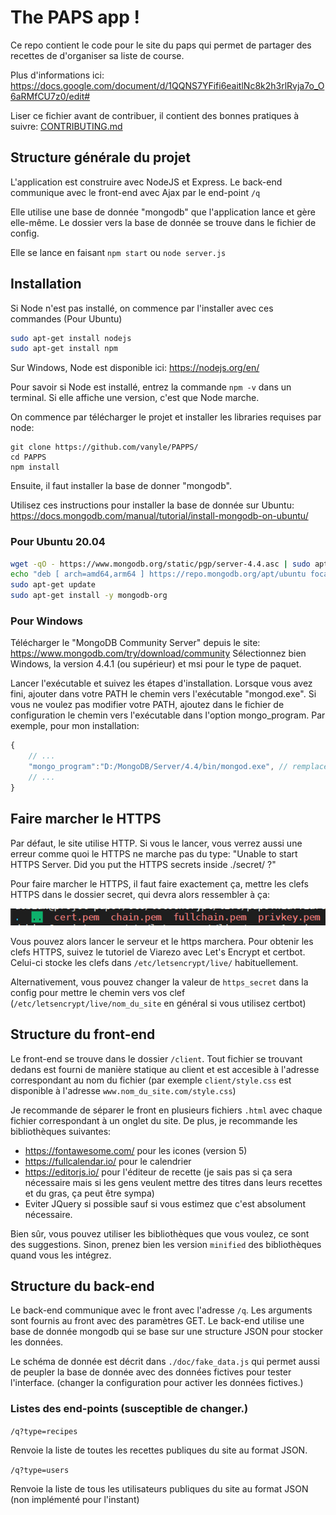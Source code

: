 # The PAPS app !
Ce repo contient le code pour le site du paps qui permet de partager des recettes de d'organiser sa liste de course.

Plus d'informations ici: https://docs.google.com/document/d/1QQNS7YFifi6eaitlNc8k2h3rlRvja7o_O6aRMfCU7z0/edit#

Liser ce fichier avant de contribuer, il contient des bonnes pratiques à suivre: [CONTRIBUTING.md](CONTRIBUTING.md)

## Structure générale du projet

L'application est construire avec NodeJS et Express. Le back-end communique avec le front-end avec Ajax par le end-point `/q`

Elle utilise une base de donnée "mongodb" que l'application lance et gère elle-même. Le dossier vers la base de donnée se trouve dans le fichier de config.

Elle se lance en faisant `npm start` ou `node server.js`

## Installation

Si Node n'est pas installé, on commence par l'installer avec ces commandes (Pour Ubuntu)

```sh
sudo apt-get install nodejs
sudo apt-get install npm
```

Sur Windows, Node est disponible ici: https://nodejs.org/en/

Pour savoir si Node est installé, entrez la commande `npm -v` dans un terminal. Si elle affiche une version, c'est que Node marche.

On commence par télécharger le projet et installer les libraries requises par node:

```
git clone https://github.com/vanyle/PAPPS/
cd PAPPS
npm install
```

Ensuite, il faut installer la base de donner "mongodb".

 Utilisez ces instructions pour installer la base de donnée sur Ubuntu: https://docs.mongodb.com/manual/tutorial/install-mongodb-on-ubuntu/

### Pour Ubuntu 20.04

```sh
wget -qO - https://www.mongodb.org/static/pgp/server-4.4.asc | sudo apt-key add -
echo "deb [ arch=amd64,arm64 ] https://repo.mongodb.org/apt/ubuntu focal/mongodb-org/4.4 multiverse" | sudo tee /etc/apt/sources.list.d/mongodb-org-4.4.list
sudo apt-get update
sudo apt-get install -y mongodb-org
```

### Pour Windows

Télécharger le "MongoDB Community Server" depuis le site: https://www.mongodb.com/try/download/community Sélectionnez bien Windows, la version 4.4.1 (ou supérieur) et msi pour le type de paquet.

Lancer l'exécutable et suivez les étapes d'installation. Lorsque vous avez fini, ajouter dans votre PATH le chemin vers l'exécutable "mongod.exe". Si vous ne voulez pas modifier votre PATH, ajoutez dans le fichier de configuration le chemin vers l'exécutable dans l'option mongo_program. Par exemple, pour mon installation:

```js
{
    // ...
    "mongo_program":"D:/MongoDB/Server/4.4/bin/mongod.exe", // remplacer ce chemin par celui ou vous avez installer la base de donnée
    // ...
}
```

## Faire marcher le HTTPS

Par défaut, le site utilise HTTP. Si vous le lancer, vous verrez aussi une erreur comme quoi le HTTPS ne marche pas du type: "Unable to start HTTPS Server. Did you put the HTTPS secrets inside ./secret/ ?"

Pour faire marcher le HTTPS, il faut faire exactement ça, mettre les clefs HTTPS dans le dossier secret, qui devra alors ressembler à ça:

![contenu_du_dossier_secret](./doc/1.png)

Vous pouvez alors lancer le serveur et le https marchera. Pour obtenir les clefs HTTPS, suivez le tutoriel de Viarezo avec Let's Encrypt et certbot. Celui-ci stocke les clefs dans `/etc/letsencrypt/live/` habituellement.

Alternativement, vous pouvez changer la valeur de `https_secret` dans la config pour mettre le chemin vers vos clef (`/etc/letsencrypt/live/nom_du_site` en général si vous utilisez certbot)

## Structure du front-end

Le front-end se trouve dans le dossier `/client`. Tout fichier se trouvant dedans est fourni de manière statique au client et est accesible à l'adresse correspondant au nom du fichier (par exemple `client/style.css` est disponible à l'adresse `www.nom_du_site.com/style.css`)

Je recommande de séparer le front en plusieurs fichiers `.html` avec chaque fichier correspondant à un onglet du site. De plus, je recommande les bibliothèques suivantes:

- https://fontawesome.com/ pour les icones (version 5)
- https://fullcalendar.io/ pour le calendrier
- https://editorjs.io/ pour l'éditeur de recette (je sais pas si ça sera nécessaire mais si les gens veulent mettre des titres dans leurs recettes et du gras, ça peut être sympa)
- Eviter JQuery si possible sauf si vous estimez que c'est absolument nécessaire.

Bien sûr, vous pouvez utiliser les bibliothèques que vous voulez, ce sont des suggestions. Sinon, prenez bien les version `minified` des bibliothèques quand vous les intégrez.

## Structure du back-end

Le back-end communique avec le front avec l'adresse `/q`. Les arguments sont fournis au front avec des paramètres GET. Le back-end utilise une base de donnée mongodb qui se base sur une structure JSON pour stocker les données.

Le schéma de donnée est décrit dans `./doc/fake_data.js` qui permet aussi de peupler la base de donnée avec des données fictives pour tester l'interface. (changer la configuration pour activer les données fictives.)

### Listes des end-points (susceptible de changer.)

`/q?type=recipes`

Renvoie la liste de toutes les recettes publiques du site au format JSON.

`/q?type=users`

Renvoie la liste de tous les utilisateurs publiques du site au format JSON (non implémenté pour l'instant)